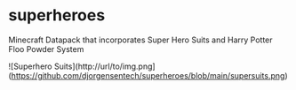 # superheroes
Minecraft Datapack that incorporates Super Hero Suits and Harry Potter Floo Powder System

![Superhero Suits](http://url/to/img.png](https://github.com/djorgensentech/superheroes/blob/main/supersuits.png)
